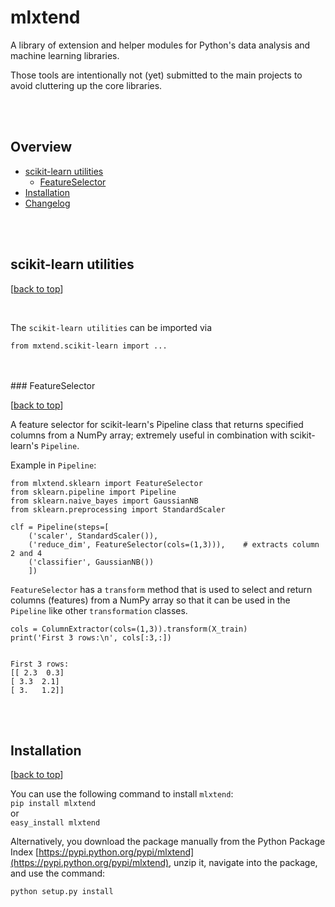 mlxtend
===========================

A library of extension and helper modules for Python's data analysis and machine learning libraries.

Those tools are intentionally not (yet) submitted to the main projects to avoid cluttering up the core libraries.


<br>
<br>

## Overview

- [scikit-learn utilities](#scikit-learn-utilities)
	- [FeatureSelector](#featureselector) 
- [Installation](#installation)
- [Changelog](./docs/CHANGELOG.txt)




<br>
<br>

## scikit-learn utilities

[[back to top](overview)]

<br>

The `scikit-learn utilities` can be imported via

	from mxtend.scikit-learn import ...

<br>
<br>
### FeatureSelector

[[back to top](overview)]

A feature selector for scikit-learn's Pipeline class that returns specified columns from a NumPy array; extremely useful in combination with scikit-learn's `Pipeline`.



Example in `Pipeline`:


	from mlxtend.sklearn import FeatureSelector
	from sklearn.pipeline import Pipeline
	from sklearn.naive_bayes import GaussianNB
	from sklearn.preprocessing import StandardScaler

	clf = Pipeline(steps=[
	    ('scaler', StandardScaler()),
    	('reduce_dim', FeatureSelector(cols=(1,3))),    # extracts column 2 and 4
    	('classifier', GaussianNB())   
    	]) 

`FeatureSelector` has a `transform` method that is used to select and return columns (features) from a NumPy array so that it can be used in the `Pipeline` like other `transformation` classes. 

	cols = ColumnExtractor(cols=(1,3)).transform(X_train)
	print('First 3 rows:\n', cols[:3,:])
	
	
	First 3 rows:
 	[[ 2.3  0.3]
 	[ 3.3  2.1]
 	[ 3.   1.2]]
        
<br>
<br>

## Installation

[[back to top](overview)]

You can use the following command to install `mlxtend`:  
`pip install mlxtend`  
 or    
`easy_install mlxtend`  

Alternatively, you download the package manually from the Python Package Index [https://pypi.python.org/pypi/mlxtend](https://pypi.python.org/pypi/mlxtend), unzip it, navigate into the package, and use the command:

`python setup.py install`  